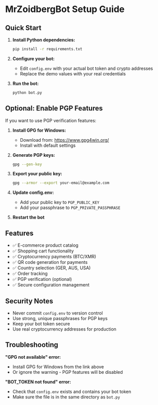 # MrZoidbergBot Setup Guide

## Quick Start

1. **Install Python dependencies:**
   ```bash
   pip install -r requirements.txt
   ```

2. **Configure your bot:**
   - Edit `config.env` with your actual bot token and crypto addresses
   - Replace the demo values with your real credentials

3. **Run the bot:**
   ```bash
   python bot.py
   ```

## Optional: Enable PGP Features

If you want to use PGP verification features:

1. **Install GPG for Windows:**
   - Download from: https://www.gpg4win.org/
   - Install with default settings

2. **Generate PGP keys:**
   ```bash
   gpg --gen-key
   ```

3. **Export your public key:**
   ```bash
   gpg --armor --export your-email@example.com
   ```

4. **Update config.env:**
   - Add your public key to `PGP_PUBLIC_KEY`
   - Add your passphrase to `PGP_PRIVATE_PASSPHRASE`

5. **Restart the bot**

## Features

- ✅ E-commerce product catalog
- ✅ Shopping cart functionality
- ✅ Cryptocurrency payments (BTC/XMR)
- ✅ QR code generation for payments
- ✅ Country selection (GER, AUS, USA)
- ✅ Order tracking
- ✅ PGP verification (optional)
- ✅ Secure configuration management

## Security Notes

- Never commit `config.env` to version control
- Use strong, unique passphrases for PGP keys
- Keep your bot token secure
- Use real cryptocurrency addresses for production

## Troubleshooting

**"GPG not available" error:**
- Install GPG for Windows from the link above
- Or ignore the warning - PGP features will be disabled

**"BOT_TOKEN not found" error:**
- Check that `config.env` exists and contains your bot token
- Make sure the file is in the same directory as `bot.py`
